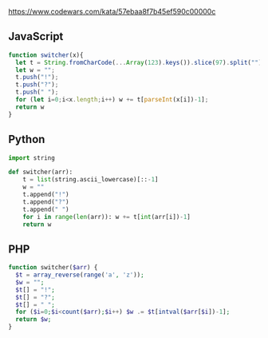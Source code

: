 https://www.codewars.com/kata/57ebaa8f7b45ef590c00000c

## JavaScript
```js
function switcher(x){
  let t = String.fromCharCode(...Array(123).keys()).slice(97).split("").reverse();
  let w = "";
  t.push("!");
  t.push("?");
  t.push(" ");
  for (let i=0;i<x.length;i++) w += t[parseInt(x[i])-1];
  return w
}
```

## Python
```python
import string

def switcher(arr):
    t = list(string.ascii_lowercase)[::-1]
    w = ""
    t.append("!")
    t.append("?")
    t.append(" ")
    for i in range(len(arr)): w += t[int(arr[i])-1]
    return w
```

## PHP
```php
function switcher($arr) {
  $t = array_reverse(range('a', 'z'));
  $w = "";
  $t[] = "!";
  $t[] = "?";
  $t[] = " ";
  for ($i=0;$i<count($arr);$i++) $w .= $t[intval($arr[$i])-1];
  return $w;
}
```